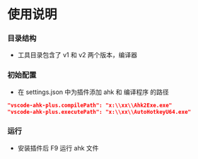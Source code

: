 # 使用说明

### 目录结构
+ 工具目录包含了 v1 和 v2 两个版本，编译器

### 初始配置
+ 在 settings.json 中为插件添加 ahk 和 编译程序 的路径
```json
"vscode-ahk-plus.compilePath": "x:\\xx\\Ahk2Exe.exe"
"vscode-ahk-plus.executePath": "x:\\xx\\AutoHotkeyU64.exe"
```

### 运行
+ 安装插件后 F9 运行 ahk 文件